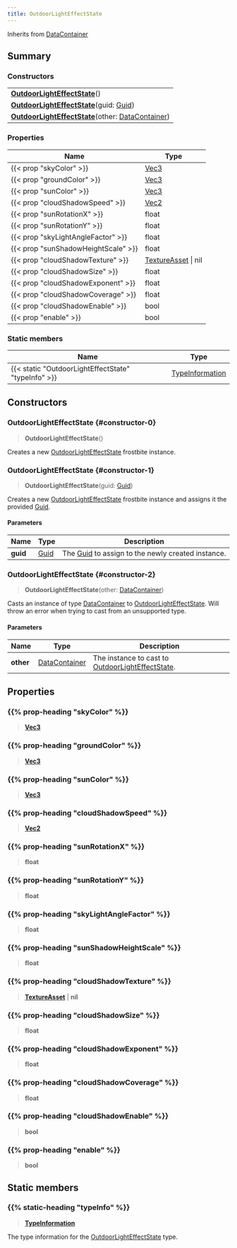 ```yaml
---
title: OutdoorLightEffectState
---
```


Inherits from [DataContainer](/vext/ref/shared/type/datacontainer)

## Summary

### Constructors

|  |
| --- |
| **[OutdoorLightEffectState](#constructor-0)**() |
| **[OutdoorLightEffectState](#constructor-1)**(guid: [Guid](/vext/ref/shared/type/guid)) |
| **[OutdoorLightEffectState](#constructor-2)**(other: [DataContainer](/vext/ref/shared/type/datacontainer)) |

### Properties

| Name | Type |
| ---- | ---- |
| {{< prop "skyColor" >}} | [Vec3](/vext/ref/shared/type/vec3) |
| {{< prop "groundColor" >}} | [Vec3](/vext/ref/shared/type/vec3) |
| {{< prop "sunColor" >}} | [Vec3](/vext/ref/shared/type/vec3) |
| {{< prop "cloudShadowSpeed" >}} | [Vec2](/vext/ref/shared/type/vec2) |
| {{< prop "sunRotationX" >}} | float |
| {{< prop "sunRotationY" >}} | float |
| {{< prop "skyLightAngleFactor" >}} | float |
| {{< prop "sunShadowHeightScale" >}} | float |
| {{< prop "cloudShadowTexture" >}} | [TextureAsset](/vext/ref/fb/textureasset) \| nil |
| {{< prop "cloudShadowSize" >}} | float |
| {{< prop "cloudShadowExponent" >}} | float |
| {{< prop "cloudShadowCoverage" >}} | float |
| {{< prop "cloudShadowEnable" >}} | bool |
| {{< prop "enable" >}} | bool |

### Static members

| Name | Type |
| ---- | ---- |
| {{< static "OutdoorLightEffectState" "typeInfo" >}} | [TypeInformation](/vext/ref/shared/type/typeinformation) |

## Constructors

### OutdoorLightEffectState {#constructor-0}

> **OutdoorLightEffectState**()

Creates a new [OutdoorLightEffectState](/vext/ref/fb/outdoorlighteffectstate) frostbite instance.

### OutdoorLightEffectState {#constructor-1}

> **OutdoorLightEffectState**(guid: [Guid](/vext/ref/shared/type/guid))

Creates a new [OutdoorLightEffectState](/vext/ref/fb/outdoorlighteffectstate) frostbite instance and assigns it the provided [Guid](/vext/ref/shared/type/guid).

#### Parameters

| Name | Type | Description |
| ---- | ---- | ----------- |
| **guid** | [Guid](/vext/ref/shared/type/guid) | The [Guid](/vext/ref/shared/type/guid) to assign to the newly created instance. |

### OutdoorLightEffectState {#constructor-2}

> **OutdoorLightEffectState**(other: [DataContainer](/vext/ref/shared/type/datacontainer))

Casts an instance of type [DataContainer](/vext/ref/shared/type/datacontainer) to [OutdoorLightEffectState](/vext/ref/fb/outdoorlighteffectstate). Will throw an error when trying to cast from an unsupported type.

#### Parameters

| Name | Type | Description |
| ---- | ---- | ----------- |
| **other** | [DataContainer](/vext/ref/shared/type/datacontainer) | The instance to cast to [OutdoorLightEffectState](/vext/ref/fb/outdoorlighteffectstate). |

## Properties

### {{% prop-heading "skyColor" %}}

> **[Vec3](/vext/ref/shared/type/vec3)**

### {{% prop-heading "groundColor" %}}

> **[Vec3](/vext/ref/shared/type/vec3)**

### {{% prop-heading "sunColor" %}}

> **[Vec3](/vext/ref/shared/type/vec3)**

### {{% prop-heading "cloudShadowSpeed" %}}

> **[Vec2](/vext/ref/shared/type/vec2)**

### {{% prop-heading "sunRotationX" %}}

> **float**

### {{% prop-heading "sunRotationY" %}}

> **float**

### {{% prop-heading "skyLightAngleFactor" %}}

> **float**

### {{% prop-heading "sunShadowHeightScale" %}}

> **float**

### {{% prop-heading "cloudShadowTexture" %}}

> **[TextureAsset](/vext/ref/fb/textureasset)** \| **nil**

### {{% prop-heading "cloudShadowSize" %}}

> **float**

### {{% prop-heading "cloudShadowExponent" %}}

> **float**

### {{% prop-heading "cloudShadowCoverage" %}}

> **float**

### {{% prop-heading "cloudShadowEnable" %}}

> **bool**

### {{% prop-heading "enable" %}}

> **bool**

## Static members

### {{% static-heading "typeInfo" %}}

> **[TypeInformation](/vext/ref/shared/type/typeinformation)**

The type information for the [OutdoorLightEffectState](/vext/ref/fb/outdoorlighteffectstate) type.

